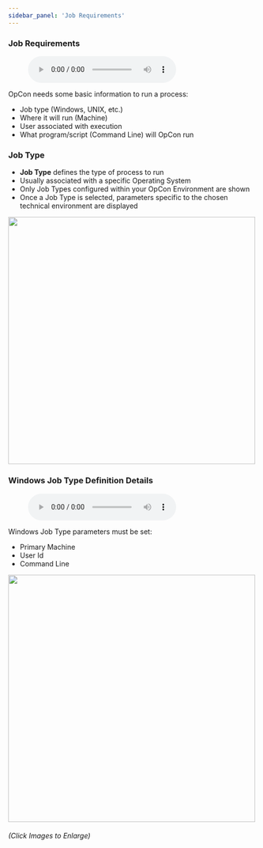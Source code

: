 ```yaml
---
sidebar_panel: 'Job Requirements'
---
```


### Job Requirements
<figure>
    <audio
        controls
        src="audiobasic/JobRequirementsandJobType.mp3">
            Your browser does not support the
            <code>audio</code> element.
    </audio>
</figure>

OpCon needs some basic information to run a process:

* Job type (Windows, UNIX, etc.)
* Where it will run (Machine)
* User associated with execution
* What program/script (Command Line) will OpCon run


### Job Type

* **Job Type** defines the type of process to run
* Usually associated with a specific Operating System
* Only Job Types configured within your OpCon Environment are shown
* Once a Job Type is selected, parameters specific to the chosen technical environment are displayed

<a href="imgbasic/Picture15.png" target="_blank"><img src="imgbasic/Picture15.png" width="500"></img></a> 

### Windows Job Type Definition Details

<figure>
    <audio
        controls
        src="audiobasic/WindowsJobType.mp3">
            Your browser does not support the
            <code>audio</code> element.
    </audio>
</figure>

Windows Job Type parameters must be set:

* Primary Machine
* User Id
* Command Line

<a href="imgbasic/Picture16.png" target="_blank"><img src="imgbasic/Picture16.png" width="500"></img></a>

###### (Click Images to Enlarge)
